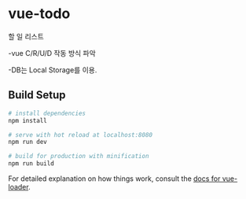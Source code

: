 # vue-todo
할 일 리스트

-vue C/R/U/D 작동 방식 파악

-DB는 Local Storage를 이용.

## Build Setup

``` bash
# install dependencies
npm install

# serve with hot reload at localhost:8080
npm run dev

# build for production with minification
npm run build
```

For detailed explanation on how things work, consult the [docs for vue-loader](http://vuejs.github.io/vue-loader).

